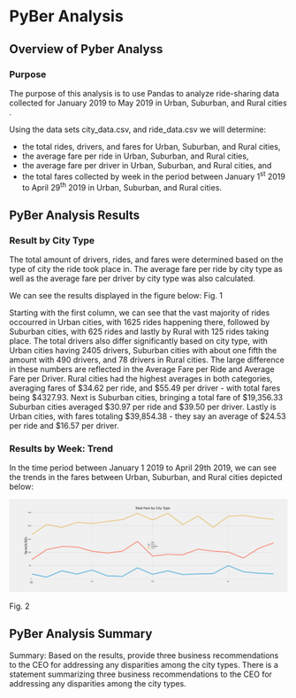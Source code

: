 # PyBer Analysis

## Overview of Pyber Analyss

### Purpose

The purpose of this analysis is to use Pandas to analyze ride-sharing data collected for January 2019 to May 2019 in Urban, Suburban, and Rural cities . 

Using the data sets city_data.csv, and ride_data.csv we will determine:

- the total rides, drivers, and fares for Urban, Suburban, and Rural cities, 
- the average fare per ride in Urban, Suburban, and Rural cities,
- the average fare per driver in Urban, Suburban, and Rural cities, and
- the total fares collected by week in the period between January 1<sup>st</sup> 2019 to April 29<sup>th</sup> 2019 in Urban, Suburban, and Rural cities.

## PyBer Analysis Results

### Result by City Type
The total amount of drivers, rides, and fares were determined based on the type of city the ride took place in. The average fare per ride by city type as well as the average fare per driver by city type was also calculated.

We can see the results displayed in the figure below:
<insert image>
 Fig. 1
 
Starting with the first column, we can see that the vast majority of rides occourred in Urban cities, with 1625 rides happening there, followed by Suburban cities, with 625 rides and lastly   by Rural with 125 rides taking place. 
The total drivers also differ significantly based on city type, with Urban cities having 2405 drivers, Suburban cities with about one fifth the amount with 490 drivers, and 78 drivers in Rural cities. The large difference in these numbers are reflected in the Average Fare per Ride and Average Fare per Driver. Rural cities had the highest averages in both categories, averaging fares of $34.62 per ride, and $55.49 per driver - with total fares being $4327.93.
Next is Suburban cities, bringing a total fare of $19,356.33 Suburban cities averaged $30.97 per ride and $39.50 per driver.
Lastly is Urban cities, with fares totaling $39,854.38 - they say an average of $24.53 per ride and $16.57 per driver.
 
### Results by Week: Trend
In the time period between January 1 2019 to April 29th 2019, we can see the trends in the fares between Urban, Suburban, and Rural cities depicted below:
  
<p align="center">
<img src=https://github.com/smanowar/PyBer_Analysis/blob/main/analysis/pyber_fare_summary.png> 
</p>
Fig. 2

 

## PyBer Analysis Summary
Summary: Based on the results, provide three business recommendations to the CEO for addressing any disparities among the city types.
There is a statement summarizing three business recommendations to the CEO for addressing any disparities among the city types.
